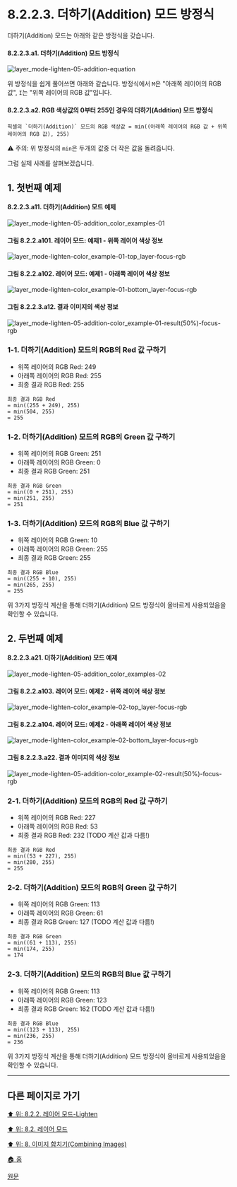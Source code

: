 # 8.2.2.3. 더하기(Addition) 모드 방정식
더하기(Addition) 모드는 아래와 같은 방정식을 갖습니다.

#### 8.2.2.3.a1. 더하기(Addition) 모드 방정식
![layer_mode-lighten-05-addition-equation](https://github.com/wonder13662/gimp/assets/15767104/2c067664-64b2-4887-b6fe-97e2202997f5)

위 방정식을 쉽게 풀어쓰면 아래와 같습니다. 방정식에서 `M`은 "아래쪽 레이어의 RGB 값", `I`는 "위쪽 레이어의 RGB 값"입니다.

#### 8.2.2.3.a2. RGB 색상값의 0부터 255인 경우의 더하기(Addition) 모드 방정식
```
픽셀의 `더하기(Addition)` 모드의 RGB 색상값 = min((아래쪽 레이어의 RGB 값 + 위쪽 레이어의 RGB 값), 255)
```

⚠️ 주의: 위 방정식의 `min`은 두개의 값중 더 작은 값을 돌려줍니다.

그럼 실제 사례를 살펴보겠습니다.

## 1. 첫번째 예제

#### 8.2.2.3.a11. 더하기(Addition) 모드 예제
![layer_mode-lighten-05-addition_color_examples-01](https://github.com/wonder13662/gimp/assets/15767104/01043b35-f9fe-492b-89fd-5cd57b7263e7)

#### 그림 8.2.2.a101. 레이어 모드: 예제1 - 위쪽 레이어 색상 정보
![layer_mode-lighten-color_example-01-top_layer-focus-rgb](https://github.com/wonder13662/gimp/assets/15767104/0b3c8936-39be-48f0-8bda-30c266deec0c)

#### 그림 8.2.2.a102. 레이어 모드: 예제1 - 아래쪽 레이어 색상 정보
![layer_mode-lighten-color_example-01-bottom_layer-focus-rgb](https://github.com/wonder13662/gimp/assets/15767104/11159a29-09e1-4ed3-96ed-a57b0ba715d6)

#### 그림 8.2.2.3.a12. 결과 이미지의 색상 정보
![layer_mode-lighten-05-addition-color_example-01-result(50%)-focus-rgb](https://github.com/wonder13662/gimp/assets/15767104/193d1981-1d19-4d38-9a80-638c5c2216ed)

### 1-1. 더하기(Addition) 모드의 RGB의 Red 값 구하기
- 위쪽 레이어의 RGB Red: 249
- 아래쪽 레이어의 RGB Red: 255
- 최종 결과 RGB Red: 255

```
최종 결과 RGB Red
= min((255 + 249), 255)
= min(504, 255)
= 255
```

### 1-2. 더하기(Addition) 모드의 RGB의 Green 값 구하기
- 위쪽 레이어의 RGB Green: 251
- 아래쪽 레이어의 RGB Green: 0
- 최종 결과 RGB Green: 251

```
최종 결과 RGB Green
= min((0 + 251), 255)
= min(251, 255)
= 251
```

### 1-3. 더하기(Addition) 모드의 RGB의 Blue 값 구하기
- 위쪽 레이어의 RGB Green: 10
- 아래쪽 레이어의 RGB Green: 255
- 최종 결과 RGB Green: 255

```
최종 결과 RGB Blue
= min((255 + 10), 255)
= min(265, 255)
= 255
```

위 3가지 방정식 계산을 통해 더하기(Addition) 모드 방정식이 올바르게 사용되었음을 확인할 수 있습니다.

## 2. 두번째 예제
#### 8.2.2.3.a21. 더하기(Addition) 모드 예제
![layer_mode-lighten-05-addition_color_examples-02](https://github.com/wonder13662/gimp/assets/15767104/710aee03-3fc6-431d-9f89-ebbee61eca18)

#### 그림 8.2.2.a103. 레이어 모드: 예제2 - 위쪽 레이어 색상 정보
![layer_mode-lighten-color_example-02-top_layer-focus-rgb](https://github.com/wonder13662/gimp/assets/15767104/cac56536-eb1e-4feb-93d3-7cc86c150196)

#### 그림 8.2.2.a104. 레이어 모드: 예제2 - 아래쪽 레이어 색상 정보
![layer_mode-lighten-color_example-02-bottom_layer-focus-rgb](https://github.com/wonder13662/gimp/assets/15767104/8aa80214-9dd0-4af6-8edb-cdfd7f3c1be9)

#### 그림 8.2.2.3.a22. 결과 이미지의 색상 정보
![layer_mode-lighten-05-addition-color_example-02-result(50%)-focus-rgb](https://github.com/wonder13662/gimp/assets/15767104/fef06563-f6a1-4b1a-9b65-4741cfeccef4)

### 2-1. 더하기(Addition) 모드의 RGB의 Red 값 구하기
- 위쪽 레이어의 RGB Red: 227
- 아래쪽 레이어의 RGB Red: 53
- 최종 결과 RGB Red: 232 (TODO 계산 값과 다름!)

```
최종 결과 RGB Red
= min((53 + 227), 255)
= min(280, 255)
= 255
```

### 2-2. 더하기(Addition) 모드의 RGB의 Green 값 구하기
- 위쪽 레이어의 RGB Green: 113
- 아래쪽 레이어의 RGB Green: 61
- 최종 결과 RGB Green: 127 (TODO 계산 값과 다름!)

```
최종 결과 RGB Green
= min((61 + 113), 255)
= min(174, 255)
= 174
```

### 2-3. 더하기(Addition) 모드의 RGB의 Blue 값 구하기
- 위쪽 레이어의 RGB Green: 113
- 아래쪽 레이어의 RGB Green: 123
- 최종 결과 RGB Green: 162 (TODO 계산 값과 다름!)

```
최종 결과 RGB Blue
= min((123 + 113), 255)
= min(236, 255)
= 236
```

위 3가지 방정식 계산을 통해 더하기(Addition) 모드 방정식이 올바르게 사용되었음을 확인할 수 있습니다.

***

## 다른 페이지로 가기

[⬆️ 위: 8.2.2. 레이어 모드-Lighten](./08-02-02-lighten-layer-mode.md)

[⬆️ 위: 8.2. 레이어 모드](./08-02-00-layer-modes.md)

[⬆️ 위: 8. 이미지 합치기(Combining Images)](./08-00-combining-images.md)

[🏠 홈](./00-home.md)

[원문](https://docs.gimp.org/2.10/ko/layer-mode-group-lighten.html)
